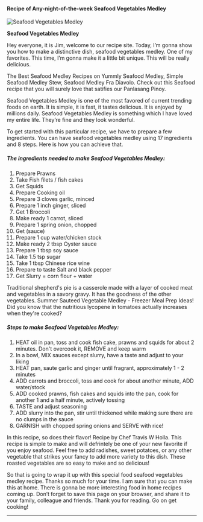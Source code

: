             

#### Recipe of Any-night-of-the-week Seafood Vegetables Medley

![Seafood Vegetables Medley](https://img-global.cpcdn.com/recipes/d51cf8f110f46b15/751x532cq70/seafood-vegetables-medley-recipe-main-photo.jpg)

**Seafood Vegetables Medley**

Hey everyone, it is Jim, welcome to our recipe site. Today, I’m gonna show you how to make a distinctive dish, seafood vegetables medley. One of my favorites. This time, I’m gonna make it a little bit unique. This will be really delicious.

The Best Seafood Medley Recipes on Yummly Seafood Medley, Simple Seafood Medley Stew, Seafood Medley Fra Diavolo. Check out this Seafood recipe that you will surely love that satifies our Panlasang Pinoy.

Seafood Vegetables Medley is one of the most favored of current trending foods on earth. It is simple, it is fast, it tastes delicious. It is enjoyed by millions daily. Seafood Vegetables Medley is something which I have loved my entire life. They’re fine and they look wonderful.

To get started with this particular recipe, we have to prepare a few ingredients. You can have seafood vegetables medley using 17 ingredients and 8 steps. Here is how you can achieve that.

##### The ingredients needed to make Seafood Vegetables Medley:

1.  Prepare Prawns
2.  Take Fish filets / fish cakes
3.  Get Squids
4.  Prepare Cooking oil
5.  Prepare 3 cloves garlic, minced
6.  Prepare 1 inch ginger, sliced
7.  Get 1 Broccoli
8.  Make ready 1 carrot, sliced
9.  Prepare 1 spring onion, chopped
10.  Get (sauce)
11.  Prepare 1 cup water/chicken stock
12.  Make ready 2 tbsp Oyster sauce
13.  Prepare 1 tbsp soy sauce
14.  Take 1.5 tsp sugar
15.  Take 1 tbsp Chinese rice wine
16.  Prepare to taste Salt and black pepper
17.  Get Slurry = corn flour + water

Traditional shepherd's pie is a casserole made with a layer of cooked meat and vegetables in a savory gravy. It has the goodness of the other vegetables. Summer Sauteed Vegetable Medley - Freezer Meal Prep Ideas! Did you know that the nutritious lycopene in tomatoes actually increases when they're cooked?

##### Steps to make Seafood Vegetables Medley:

1.  HEAT oil in pan, toss and cook fish cake, prawns and squids for about 2 minutes. Don't overcook it, REMOVE and keep warm
2.  In a bowl, MIX sauces except slurry, have a taste and adjust to your liking
3.  HEAT pan, saute garlic and ginger until fragrant, approximately 1 - 2 minutes
4.  ADD carrots and broccoli, toss and cook for about another minute, ADD water/stock
5.  ADD cooked prawns, fish cakes and squids into the pan, cook for another 1 and a half minute, actively tossing
6.  TASTE and adjust seasoning
7.  ADD slurry into the pan, stir until thickened while making sure there are no clumps in the sauce
8.  GARNISH with chopped spring onions and SERVE with rice!

In this recipe, so does their flavor! Recipe by Chef Travis W Holla. This recipe is simple to make and will defrintely be one of your new favorite if you enjoy seafood. Feel free to add radishes, sweet potatoes, or any other vegetable that strikes your fancy to add more variety to this dish. These roasted vegetables are so easy to make and so delicious!

So that is going to wrap it up with this special food seafood vegetables medley recipe. Thanks so much for your time. I am sure that you can make this at home. There is gonna be more interesting food in home recipes coming up. Don’t forget to save this page on your browser, and share it to your family, colleague and friends. Thank you for reading. Go on get cooking!

* * *